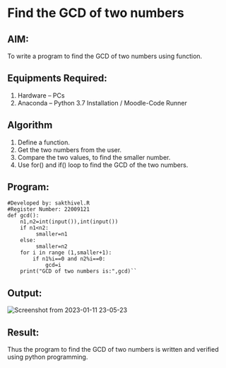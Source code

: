 # Find the GCD of two numbers

## AIM:
To write a program to find the GCD of two numbers using function.

## Equipments Required:
1. Hardware – PCs
2. Anaconda – Python 3.7 Installation / Moodle-Code Runner

## Algorithm
1. Define a function.
2. Get the two numbers from the user.
3. Compare the two values, to find the smaller number.
4. Use for() and if() loop to find the GCD of the two numbers.

## Program:
```
#Developed by: sakthivel.R
#Register Number: 22009121
def gcd():
    n1,n2=int(input()),int(input())
    if n1<n2:
         smaller=n1
    else:
         smaller=n2
    for i in range (1,smaller+1):
        if n1%i==0 and n2%i==0:
            gcd=i
    print("GCD of two numbers is:",gcd)``

```

## Output:

 
![Screenshot from 2023-01-11 23-05-23](https://user-images.githubusercontent.com/120550359/211877880-d3a4f412-eeb3-446d-86d2-c31b82885aa5.png)



## Result:
Thus the program to find the GCD of two numbers is written and verified using python programming.
